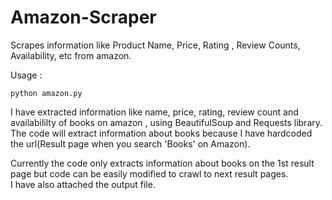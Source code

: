 # Amazon-Scraper
Scrapes information like Product Name, Price, Rating , Review Counts, Availability, etc from amazon.

Usage :  

`python amazon.py`

I have extracted information like name, price, rating, review count and availabililty of books on amazon , using BeautifulSoup and Requests library.  
The code will extract information about books because I have hardcoded the url(Result page when you search 'Books' on Amazon).  

Currently the code only extracts information about books on the 1st result page but code can be easily modified to crawl to next result pages.   
I have also attached the output file.
